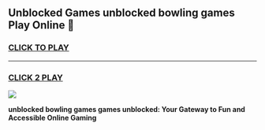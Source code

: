 
## Unblocked Games unblocked bowling games Play Online 👋
<h3>
<a href="https://news.freeplayer.one?title=unblocked_bowling_games&ref=17F">CLICK TO PLAY</a></h3>
<hr>

<h3>
<a href="https://news.freeplayer.one?title=unblocked_bowling_games&ref=17F">CLICK 2 PLAY</a>
  
</h3>

<a href="https://news.freeplayer.one?title=unblocked_bowling_games&ref=17F/"><img src="https://clearcache.store/games.png"></a>


**unblocked bowling games games unblocked: Your Gateway to Fun and Accessible Online Gaming**
